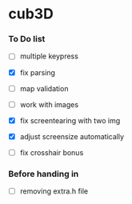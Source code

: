 # cub3D

### To Do list
- [ ] multiple keypress
- [x] fix parsing
- [ ] map validation
- [ ] work with images
- [x] fix screentearing with two img
- [x] adjust screensize automatically

- [ ] fix crosshair bonus

### Before handing in
- [ ] removing extra.h file